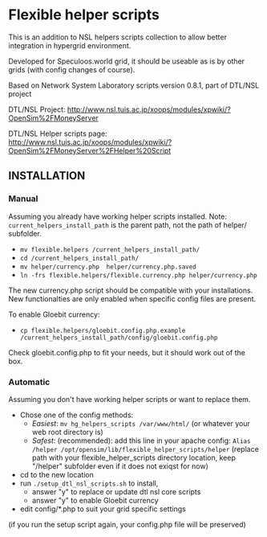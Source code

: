 # Flexible helper scripts

This is an addition to NSL helpers scripts collection to allow better integration in
hypergrid environment.

Developed for Speculoos.world grid, it should be useable as is by other grids
(with config changes of course).

Based on Network System Laboratory scripts version 0.8.1, part of DTL/NSL project

DTL/NSL Project:
  http://www.nsl.tuis.ac.jp/xoops/modules/xpwiki/?OpenSim%2FMoneyServer

DTL/NSL Helper scripts page:
  http://www.nsl.tuis.ac.jp/xoops/modules/xpwiki/?OpenSim%2FMoneyServer%2FHelper%20Script

## INSTALLATION

### Manual
Assuming you already have working helper scripts installed. Note: `current_helpers_install_path` is the parent path, not the path of helper/ subfolder.

- `mv flexible.helpers /current_helpers_install_path/`
- `cd /current_helpers_install_path/`
- `mv helper/currency.php  helper/currency.php.saved`
- `ln -frs flexible.helpers/flexible.currency.php helper/currency.php`

The new currency.php script should be compatible with your installations.
New functionalties are only enabled when specific config files are present.

To enable Gloebit currency:

- `cp flexible.helpers/gloebit.config.php.example /current_helpers_install_path/config/gloebit.config.php`

Check gloebit.config.php to fit your needs, but it should work out of the box.

### Automatic
Assuming you don't have working helper scripts or want to replace them. 

- Chose one of the config methods:
  - *Easiest*: `mv hg_helpers_scripts /var/www/html/` (or whatever your web root directory is)
  - *Safest*: (recommended): add this line in your apache config:
  `Alias /helper /opt/opensim/lib/flexible_helper_scripts/helper`
  (replace path with your flexible_helper_scripts directory location, keep "/helper" subfolder even if it does not exiqst for now)
- cd to the new location
- run `./setup_dtl_nsl_scripts.sh` to install, 
  - answer "y" to replace or update dtl nsl core scripts
  - answer "y" to enable Gloebit currency
- edit config/*.php to suit your grid specific settings

(if you run the setup script again, your config.php file will be preserved)
